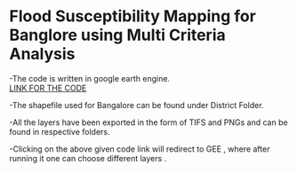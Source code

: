# Flood Susceptibility Mapping for Banglore using Multi Criteria Analysis

\-The code is written in google earth engine.  
[LINK FOR THE CODE](https://code.earthengine.google.com/aa05429096096752089686481386fc82)

\-The shapefile used for Bangalore can be found under District Folder.

\-All the layers have been exported in the form of TIFS and PNGs and can be found in respective folders.

\-Clicking on the above given code link will redirect to GEE , where after running it one can choose different layers .  


